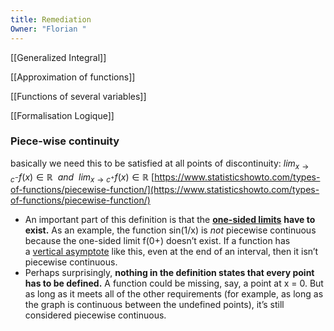 ```yaml
---
title: Remediation
Owner: "Florian "
---
```

[[Generalized Integral]]

[[Approximation of functions]]

[[Functions of several variables]]

[[Formalisation Logique]]

### Piece-wise continuity
basically we need this to be satisfied at all points of discontinuity:
$lim_{x \rightarrow c^-} f(x) \in \mathbb{R} \ \ and \ \ lim_{x \rightarrow c^+} f(x) \in \mathbb{R}$
[https://www.statisticshowto.com/types-of-functions/piecewise-function/](https://www.statisticshowto.com/types-of-functions/piecewise-function/)
- An important part of this definition is that the [**one-sided limits**](https://www.statisticshowto.com/limit-of-functions/#onesided) **have to exist.** As an example, the function sin(1/x) is _not_ piecewise continuous because the one-sided limit f(0+) doesn’t exist. If a function has a [vertical asymptote](https://www.statisticshowto.com/calculus-definitions/asymptote-vertical-horizontal-oblique/#verticalA) like this, even at the end of an interval, then it isn’t piecewise continuous.
- Perhaps surprisingly, **nothing in the definition states that every point has to be defined.** A function could be missing, say, a point at x = 0. But as long as it meets all of the other requirements (for example, as long as the graph is continuous between the undefined points), it’s still considered piecewise continuous.